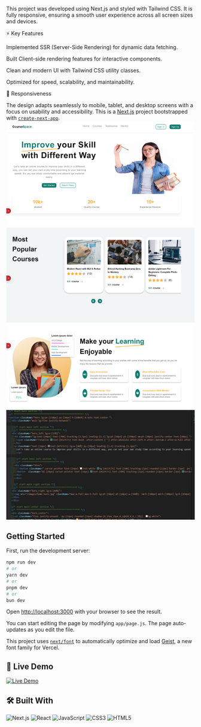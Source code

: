 This project was developed using Next.js and styled with Tailwind CSS.
It is fully responsive, ensuring a smooth user experience across all screen sizes and devices.

⚡ Key Features

Implemented SSR (Server-Side Rendering) for dynamic data fetching.

Built Client-side rendering features for interactive components.

Clean and modern UI with Tailwind CSS utility classes.

Optimized for speed, scalability, and maintainability.

📱 Responsiveness

The design adapts seamlessly to mobile, tablet, and desktop screens with a focus on usability and accessibility.
This is a [Next.js](https://nextjs.org) project bootstrapped with [`create-next-app`](https://github.com/vercel/next.js/tree/canary/packages/create-next-app).
![App Screenshot](./public/images/2.png)
![App Screenshot](./public/images/1.png)

## Getting Started

First, run the development server:

```bash
npm run dev
# or
yarn dev
# or
pnpm dev
# or
bun dev
```

Open [http://localhost:3000](http://localhost:3000) with your browser to see the result.

You can start editing the page by modifying `app/page.js`. The page auto-updates as you edit the file.

This project uses [`next/font`](https://nextjs.org/docs/app/building-your-application/optimizing/fonts) to automatically optimize and load [Geist](https://vercel.com/font), a new font family for Vercel.


## 🚀 Live Demo
[![Live Demo](https://img.shields.io/badge/Live%20Demo-Vercel-brightgreen?logo=vercel)](https://courses-space1-git-main-manal182021s-projects.vercel.app/)

## 🛠️ Built With
![Next.js](https://img.shields.io/badge/Next.js-000000?logo=nextdotjs&logoColor=white)
![React](https://img.shields.io/badge/React-20232A?logo=react&logoColor=61DAFB)
![JavaScript](https://img.shields.io/badge/JavaScript-F7DF1E?logo=javascript&logoColor=black)
![CSS3](https://img.shields.io/badge/CSS3-1572B6?logo=css3&logoColor=white)
![HTML5](https://img.shields.io/badge/HTML5-E34F26?logo=html5&logoColor=white)

